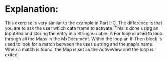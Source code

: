 # Explanation: #

This exercise is very similar to the example in Part I-C. The difference is that you are to ask the user which data frame to activate. This is done using an InputBox and storing the entry in a String variable. A For loop is used to loop through all the Maps in the MxDocument. Within the loop an If-Then block is used to look for a match between the user's string and the map's name. When a match is found, the Map is set as the ActiveView and the loop is exited.